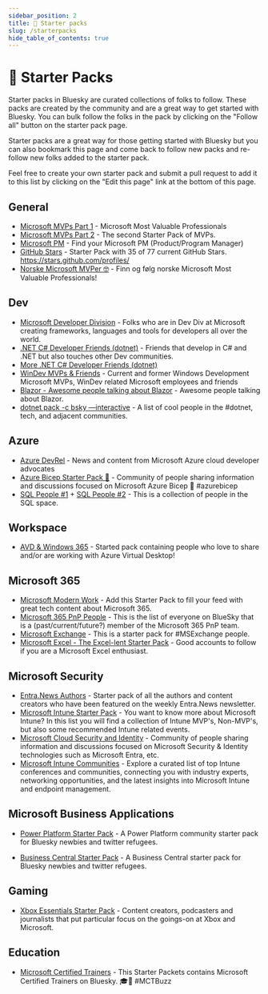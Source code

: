 ```yaml
---
sidebar_position: 2
title: 🚀 Starter packs
slug: /starterpacks
hide_table_of_contents: true
---
```


# 🚀 Starter Packs

Starter packs in Bluesky are curated collections of folks to follow. These packs are created by the community and are a great way to get started with Bluesky. You can bulk follow the folks in the pack by clicking on the "Follow all" button on the starter pack page.

Starter packs are a great way for those getting started with Bluesky but you can also bookmark this page and come back to follow new packs and re-follow new folks added to the starter pack.

Feel free to create your own starter pack and submit a pull request to add it to this list by clicking on the "Edit this page" link at the bottom of this page.

## General

* [Microsoft MVPs Part 1](https://bsky.app/starter-pack/tobiasfenster.io/3l7ed6ge7gs2r) - Microsoft Most Valuable Professionals
* [Microsoft MVPs Part 2](https://bsky.app/starter-pack-short/DbkhYJe) - The second Starter Pack of MVPs.
* [Microsoft PM](https://bsky.app/starter-pack-short/RCvJNV5) - Find your Microsoft PM (Product/Program Manager)
* [GitHub Stars](https://bsky.app/starter-pack-short/8GjVoVQ) - Starter Pack with 35 of 77 current GitHub Stars. https://stars.github.com/profiles/
* [Norske Microsoft MVPer 🤓](https://bsky.app/starter-pack-short/L4E6Yi6) - Finn og følg norske Microsoft Most Valuable Professionals!

## Dev

* [Microsoft Developer Division](https://bsky.app/starter-pack-short/JuyrK9N) - Folks who are in Dev Div at Microsoft creating frameworks, languages and tools for developers all over the world.
* [.NET C# Developer Friends (dotnet)](https://bsky.app/starter-pack/woodruff.dev/3laqbohkbeh2d) - Friends that develop in C# and .NET but also touches other Dev communities.
* [More .NET C# Developer Friends (dotnet)](https://bsky.app/starter-pack/woodruff.dev/3lbpcgesycy24)
* [WinDev MVPs & Friends](https://bsky.app/starter-pack/tomzorz.me/3ladd3yx62k2z) - Current and former Windows Development Microsoft MVPs, WinDev related Microsoft employees and friends
* [Blazor - Awesome people talking about Blazor](https://bsky.app/starter-pack/engstromjimmy.bsky.social/3laeduvq7b22u) - Awesome people talking about Blazor.
* [dotnet pack -c bsky —interactive](https://bsky.app/starter-pack-short/AQZrkaS) - A list of cool people in the #dotnet, tech, and adjacent communities.

## Azure

* [Azure DevRel](https://bsky.app/starter-pack-short/6VGtaiG) - News and content from Microsoft Azure cloud developer advocates
* [Azure Bicep Starter Pack 💪](https://bsky.app/starter-pack/did:plc:r5lyfzjttxjngj3ifcxidgbf/3laoclx5ddm2q) - Community of people sharing information and discussions focused on Microsoft Azure Bicep 💪 #azurebicep
* [SQL People #1](https://bsky.app/starter-pack-short/PxShiuH) + [SQL People #2](https://bsky.app/starter-pack-short/FuwcAQA) - This is a collection of people in the SQL space.

## Workspace

* [AVD & Windows 365](https://go.bsky.app/ADoAV9G) - Started pack containing people who love to share and/or are working with Azure Virtual Desktop!

## Microsoft 365

* [Microsoft Modern Work](https://bsky.app/starter-pack-short/AJvRb9R) - Add this Starter Pack to fill your feed with great tech content about Microsoft 365.
* [Microsoft 365 PnP People](https://go.bsky.app/RFgrWn7) - This is the list of everyone on BlueSky that is a (past/current/future?) member of the Microsoft 365 PnP team.
* [Microsoft Exchange](https://bsky.app/starter-pack/did:plc:74bru4qbu5fs24pqj64whhsw/3la7wxdjs6o2s) - This is a starter pack for #MSExchange people.
* [Microsoft Excel - The Excel-lent Starter Pack](https://bsky.app/starter-pack-short/Hu3CjBE) - Good accounts to follow if you are a Microsoft Excel enthusiast.

## Microsoft Security

* [Entra.News Authors](https://bluesky.entra.news) - Starter pack of all the authors and content creators who have been featured on the weekly Entra.News newsletter.
* [Microsoft Intune Starter Pack](https://bsky.app/starter-pack/jeroen.burgerhout.org/3l7ngjc3oss2t) - You want to know more about Microsoft Intune? In this list you will find a collection of Intune MVP's, Non-MVP's, but also some recommended Intune related events.
* [Microsoft Cloud Security and Identity](https://bsky.app/starter-pack/jeftek.com/3l6xljuyq2x2j) - Community of people sharing information and discussions focused on Microsoft Security & Identity technologies such as Microsoft Entra,  etc.
* [Microsoft Intune Communities](https://bsky.app/starter-pack/skotheimsvik.no/3lc3c76fscy2m) - Explore a curated list of top Intune conferences and communities, connecting you with industry experts, networking opportunities, and the latest insights into Microsoft Intune and endpoint management.

## Microsoft Business Applications

* [Power Platform Starter Pack](https://go.bsky.app/8mb4B7T) - A Power Platform community starter pack for Bluesky newbies and twitter refugees.

* [Business Central Starter Pack](https://bsky.app/starter-pack/matthewperren.bsky.social/3kzmz664vxa2v) - A Business Central starter pack for Bluesky newbies and twitter refugees.

## Gaming

* [Xbox Essentials Starter Pack](https://bsky.app/starter-pack/deadlyheadley.bsky.social/3l7fctgd7gw2h) - Content creators, podcasters and journalists that put particular focus on the goings-on at Xbox and Microsoft.

## Education

* [Microsoft Certified Trainers](https://bsky.app/starter-pack/nickydewestelinck.be/3larh42jtch2g) - This Starter Packets contains Microsoft Certified Trainers on Bluesky. 🎓🦋 #MCTBuzz
